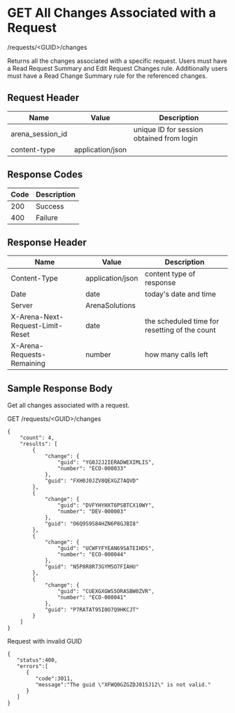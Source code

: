 # GET All Changes Associated with a Request
/requests/&lt;GUID&gt;/changes

Returns all  the changes associated with a specific request.  Users must have a Read Request Summary and  Edit Request Changes rule. Additionally users must have a  Read Change Summary rule for the referenced changes.

## Request Header

| Name<br> | Value<br> | Description<br> |
|  --- |  --- |  --- | 
| arena_session_id<br> |   | unique ID for session obtained from login<br> |
| content-type<br> | application/json<br> |   |

## Response Codes

| Code<br> | Description<br> |
|  --- |  --- | 
| 200<br> | Success<br> |
| 400<br> | Failure<br> |

## Response Header

| Name<br> | Value<br> | Description<br> |
|  --- |  --- |  --- | 
| Content-Type<br> | application/json<br> | content type of response<br> |
| Date<br> | date<br> | today's date and time<br> |
| Server<br> | ArenaSolutions<br> |   |
| X-Arena-Next-Request-Limit-Reset<br> | date<br> | the scheduled time for resetting of the count<br> |
| X-Arena-Requests-Remaining<br> | number<br> | how many calls left<br> |

## Sample Response Body
Get all changes associated with a request.

GET /requests/&lt;GUID&gt;/changes

```
{
    "count": 4,
    "results": [
        {
            "change": {
                "guid": "YG0J2J2IERADWEXIMLIS",
                "number": "ECO-000033"
            },
            "guid": "FXH0J0JZV8QEXGZ7AQVD"
        },
        {
            "change": {
                "guid": "DVFYHYHXT6PSBTCX10WY",
                "number": "DEV-000003"
            },
            "guid": "O6Q9S9S84HZN6P8GJBI8"
        },
        {
            "change": {
                "guid": "UCWFYFYEAN69SATEIHDS",
                "number": "ECO-000044"
            },
            "guid": "N5P8R8R73GYM5O7FIAHU"
        },
        {
            "change": {
                "guid": "CUEXGXGWS5ORASBW0ZVR",
                "number": "ECO-000041"
            },
            "guid": "P7RATAT95I0O7Q9HKCJT"
        }
    ]
} 
```
Request with invalid GUID

```
{  
   "status":400,
   "errors":[  
      {  
         "code":3011,
         "message":"The guid \"XFWQ0GZGZDJ015J12\" is not valid."
      }
   ]
}
```

